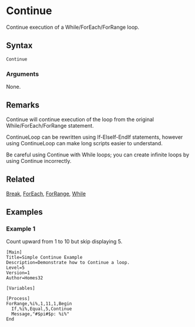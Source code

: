 # Continue

Continue execution of a While/ForEach/ForRange loop.

## Syntax

```pebakery
Continue
```

### Arguments

None.

## Remarks

Continue will continue execution of the loop from the original While/ForEach/ForRange statement.

ContinueLoop can be rewritten using If-ElseIf-EndIf statements, however using ContinueLoop can make long scripts easier to understand.

Be careful using Continue with While loops; you can create infinite loops by using Continue incorrectly.

## Related

[Break](./Break.md), [ForEach](./ForEach.md), [ForRange](./ForRange.md), [While](./While.md)

## Examples

### Example 1

Count upward from 1 to 10 but skip displaying 5.

```pebakery
[Main]
Title=Simple Continue Example
Description=Demonstrate how to Continue a loop.
Level=5
Version=1
Author=Homes32

[Variables]

[Process]
ForRange,%i%,1,11,1,Begin
  If,%i%,Equal,5,Continue
  Message,"#$pi#$p: %i%"
End
```
